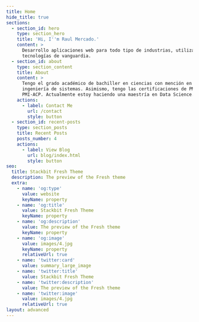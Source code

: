 ```yaml
---
title: Home
hide_title: true
sections:
  - section_id: hero
    type: section_hero
    title: 'Hi, I''m Raul Mercado.'
    content: >
      Desarrollo aplicaciones web para todo tipo de industrias, utilizando
      tecnologías de vanguardia.
  - section_id: about
    type: section_content
    title: About
    content: >
      Tengo el grado académico de bachiller en ciencias con mención en
      ingeniería de sistemas. Asimismo, tengo las certificaciones de PMP y
      PMI-ACP. Actualmente estoy haciendo una maestría en Data Science.
    actions:
      - label: Contact Me
        url: /contact
        style: button
  - section_id: recent-posts
    type: section_posts
    title: Recent Posts
    posts_number: 4
    actions:
      - label: View Blog
        url: blog/index.html
        style: button
seo:
  title: Stackbit Fresh Theme
  description: The preview of the Fresh theme
  extra:
    - name: 'og:type'
      value: website
      keyName: property
    - name: 'og:title'
      value: Stackbit Fresh Theme
      keyName: property
    - name: 'og:description'
      value: The preview of the Fresh theme
      keyName: property
    - name: 'og:image'
      value: images/4.jpg
      keyName: property
      relativeUrl: true
    - name: 'twitter:card'
      value: summary_large_image
    - name: 'twitter:title'
      value: Stackbit Fresh Theme
    - name: 'twitter:description'
      value: The preview of the Fresh theme
    - name: 'twitter:image'
      value: images/4.jpg
      relativeUrl: true
layout: advanced
---
```

